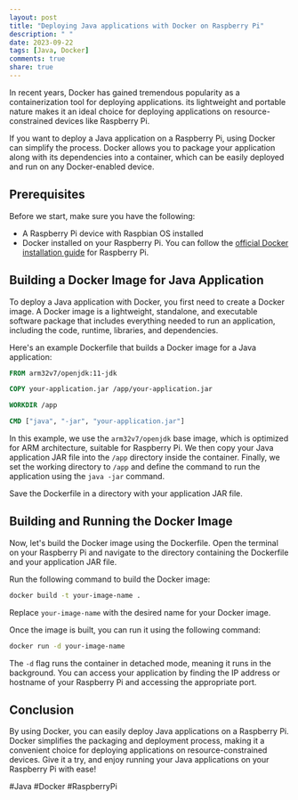 ```yaml
---
layout: post
title: "Deploying Java applications with Docker on Raspberry Pi"
description: " "
date: 2023-09-22
tags: [Java, Docker]
comments: true
share: true
---
```


In recent years, Docker has gained tremendous popularity as a containerization tool for deploying applications. its lightweight and portable nature makes it an ideal choice for deploying applications on resource-constrained devices like Raspberry Pi.

If you want to deploy a Java application on a Raspberry Pi, using Docker can simplify the process. Docker allows you to package your application along with its dependencies into a container, which can be easily deployed and run on any Docker-enabled device.

## Prerequisites

Before we start, make sure you have the following:

- A Raspberry Pi device with Raspbian OS installed
- Docker installed on your Raspberry Pi. You can follow the [official Docker installation guide](https://docs.docker.com/engine/install/debian/) for Raspberry Pi.

## Building a Docker Image for Java Application

To deploy a Java application with Docker, you first need to create a Docker image. A Docker image is a lightweight, standalone, and executable software package that includes everything needed to run an application, including the code, runtime, libraries, and dependencies.

Here's an example Dockerfile that builds a Docker image for a Java application:

```Dockerfile
FROM arm32v7/openjdk:11-jdk

COPY your-application.jar /app/your-application.jar

WORKDIR /app

CMD ["java", "-jar", "your-application.jar"]
```

In this example, we use the `arm32v7/openjdk` base image, which is optimized for ARM architecture, suitable for Raspberry Pi. We then copy your Java application JAR file into the `/app` directory inside the container. Finally, we set the working directory to `/app` and define the command to run the application using the `java -jar` command.

Save the Dockerfile in a directory with your application JAR file.

## Building and Running the Docker Image

Now, let's build the Docker image using the Dockerfile. Open the terminal on your Raspberry Pi and navigate to the directory containing the Dockerfile and your application JAR file.

Run the following command to build the Docker image:

```bash
docker build -t your-image-name .
```

Replace `your-image-name` with the desired name for your Docker image.

Once the image is built, you can run it using the following command:

```bash
docker run -d your-image-name
```

The `-d` flag runs the container in detached mode, meaning it runs in the background. You can access your application by finding the IP address or hostname of your Raspberry Pi and accessing the appropriate port.

## Conclusion

By using Docker, you can easily deploy Java applications on a Raspberry Pi. Docker simplifies the packaging and deployment process, making it a convenient choice for deploying applications on resource-constrained devices. Give it a try, and enjoy running your Java applications on your Raspberry Pi with ease!

#Java #Docker #RaspberryPi